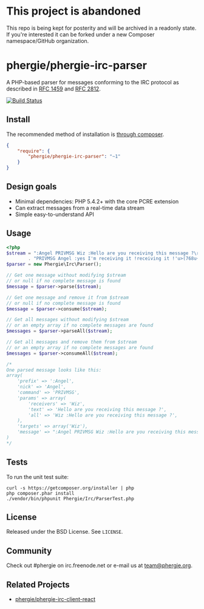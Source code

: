 # This project is abandoned

This repo is being kept for posterity and will be archived in a readonly state. 
If you're interested it can be forked under a new Composer namespace/GitHub organization.

# phergie/phergie-irc-parser

A PHP-based parser for messages conforming to the IRC protocol as described in [RFC 1459](https://tools.ietf.org/html/rfc1459) and [RFC 2812](https://tools.ietf.org/html/rfc2812).

[![Build Status](https://secure.travis-ci.org/phergie/phergie-irc-parser.png?branch=master)](http://travis-ci.org/phergie/phergie-irc-parser)

## Install

The recommended method of installation is [through composer](http://getcomposer.org).

```JSON
{
    "require": {
        "phergie/phergie-irc-parser": "~1"
    }
}
```

## Design goals

* Minimal dependencies: PHP 5.4.2+ with the core PCRE extension
* Can extract messages from a real-time data stream
* Simple easy-to-understand API

## Usage

```php
<?php
$stream = ":Angel PRIVMSG Wiz :Hello are you receiving this message ?\r\n"
        . "PRIVMSG Angel :yes I'm receiving it !receiving it !'u>(768u+1n) .br\r\n";
$parser = new Phergie\Irc\Parser();

// Get one message without modifying $stream
// or null if no complete message is found
$message = $parser->parse($stream);

// Get one message and remove it from $stream
// or null if no complete message is found
$message = $parser->consume($stream);

// Get all messages without modifying $stream
// or an empty array if no complete messages are found
$messages = $parser->parseAll($stream);

// Get all messages and remove them from $stream
// or an empty array if no complete messages are found
$messages = $parser->consumeAll($stream);

/*
One parsed message looks like this:
array(
    'prefix' => ':Angel',
    'nick' => 'Angel',
    'command' => 'PRIVMSG',
    'params' => array(
        'receivers' => 'Wiz',
        'text' => 'Hello are you receiving this message ?',
        'all' => 'Wiz :Hello are you receiving this message ?',
    ),
    'targets' => array('Wiz'),
    'message' => ":Angel PRIVMSG Wiz :Hello are you receiving this message ?\r\n",
)
*/
```

## Tests

To run the unit test suite:

```
curl -s https://getcomposer.org/installer | php
php composer.phar install
./vendor/bin/phpunit Phergie/Irc/ParserTest.php
```

## License

Released under the BSD License. See `LICENSE`.

## Community

Check out #phergie on irc.freenode.net or e-mail us at [team@phergie.org](mailto:team@phergie.org).

## Related Projects

* [phergie/phergie-irc-client-react](http://github.com/phergie/phergie-irc-client-react)
